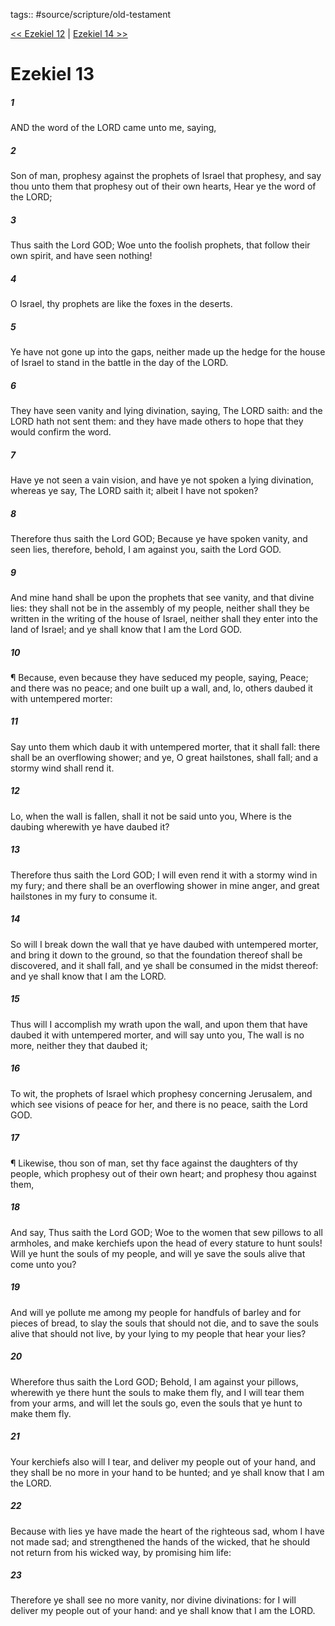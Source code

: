 tags:: #source/scripture/old-testament

[<< Ezekiel 12](/Old_Testament/26_Ezekiel/Ezekiel_12.md) | [Ezekiel 14 >>](/Old_Testament/26_Ezekiel/Ezekiel_14.md)

# Ezekiel 13

##### 1

AND the word of the LORD came unto me, saying,

##### 2

Son of man, prophesy against the prophets of Israel that prophesy, and say thou unto them that prophesy out of their own hearts, Hear ye the word of the LORD;

##### 3

Thus saith the Lord GOD; Woe unto the foolish prophets, that follow their own spirit, and have seen nothing!

##### 4

O Israel, thy prophets are like the foxes in the deserts.

##### 5

Ye have not gone up into the gaps, neither made up the hedge for the house of Israel to stand in the battle in the day of the LORD.

##### 6

They have seen vanity and lying divination, saying, The LORD saith: and the LORD hath not sent them: and they have made others to hope that they would confirm the word.

##### 7

Have ye not seen a vain vision, and have ye not spoken a lying divination, whereas ye say, The LORD saith it; albeit I have not spoken?

##### 8

Therefore thus saith the Lord GOD; Because ye have spoken vanity, and seen lies, therefore, behold, I am against you, saith the Lord GOD.

##### 9

And mine hand shall be upon the prophets that see vanity, and that divine lies: they shall not be in the assembly of my people, neither shall they be written in the writing of the house of Israel, neither shall they enter into the land of Israel; and ye shall know that I am the Lord GOD.

##### 10

¶ Because, even because they have seduced my people, saying, Peace; and there was no peace; and one built up a wall, and, lo, others daubed it with untempered morter:

##### 11

Say unto them which daub it with untempered morter, that it shall fall: there shall be an overflowing shower; and ye, O great hailstones, shall fall; and a stormy wind shall rend it.

##### 12

Lo, when the wall is fallen, shall it not be said unto you, Where is the daubing wherewith ye have daubed it?

##### 13

Therefore thus saith the Lord GOD; I will even rend it with a stormy wind in my fury; and there shall be an overflowing shower in mine anger, and great hailstones in my fury to consume it.

##### 14

So will I break down the wall that ye have daubed with untempered morter, and bring it down to the ground, so that the foundation thereof shall be discovered, and it shall fall, and ye shall be consumed in the midst thereof: and ye shall know that I am the LORD.

##### 15

Thus will I accomplish my wrath upon the wall, and upon them that have daubed it with untempered morter, and will say unto you, The wall is no more, neither they that daubed it;

##### 16

To wit, the prophets of Israel which prophesy concerning Jerusalem, and which see visions of peace for her, and there is no peace, saith the Lord GOD.

##### 17

¶ Likewise, thou son of man, set thy face against the daughters of thy people, which prophesy out of their own heart; and prophesy thou against them,

##### 18

And say, Thus saith the Lord GOD; Woe to the women that sew pillows to all armholes, and make kerchiefs upon the head of every stature to hunt souls! Will ye hunt the souls of my people, and will ye save the souls alive that come unto you?

##### 19

And will ye pollute me among my people for handfuls of barley and for pieces of bread, to slay the souls that should not die, and to save the souls alive that should not live, by your lying to my people that hear your lies?

##### 20

Wherefore thus saith the Lord GOD; Behold, I am against your pillows, wherewith ye there hunt the souls to make them fly, and I will tear them from your arms, and will let the souls go, even the souls that ye hunt to make them fly.

##### 21

Your kerchiefs also will I tear, and deliver my people out of your hand, and they shall be no more in your hand to be hunted; and ye shall know that I am the LORD.

##### 22

Because with lies ye have made the heart of the righteous sad, whom I have not made sad; and strengthened the hands of the wicked, that he should not return from his wicked way, by promising him life:

##### 23

Therefore ye shall see no more vanity, nor divine divinations: for I will deliver my people out of your hand: and ye shall know that I am the LORD.
